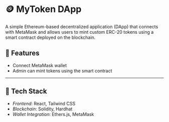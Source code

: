 # 🪙 MyToken DApp

A simple Ethereum-based decentralized application (DApp) that connects with MetaMask and allows users to mint custom ERC-20 tokens using a smart contract deployed on the blockchain.

## 🚀 Features

- Connect MetaMask wallet
- Admin can mint tokens using the smart contract
---

## 🧱 Tech Stack

- *Frontend*: React, Tailwind CSS
- *Blockchain*: Solidity, Hardhat
- *Wallet Integration*: Ethers.js, MetaMask

